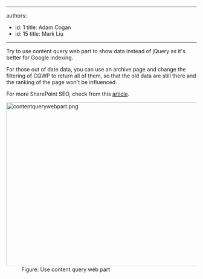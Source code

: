 

---
authors:
  - id: 1
    title: Adam Cogan
  - id: 15
    title: Mark Liu
---




<span class='intro'> ​Try to use content query web part to show data instead of jQuery as it's better for Google indexing.  </span>

<p>For those out of date data, you can use an archive page and change the filtering of CQWP to return all of them, so that the old data are still there and the ranking of the page won't be influenced.</p><p>For more SharePoint SEO, check from this 
         <a href="http&#58;//spmatt.wordpress.com/2012/03/12/search-engine-optimisation-seo-for-sharepoint-sites-part-2/">article</a>.​</p><dl class="image"><dt><img class="ssw-rteStyle-ImageArea" alt="contentquerywebpart.png" src="/PublishingImages/contentquerywebpart.png" width="643" height="463" style="width&#58;613px;height&#58;433px;" /></dt><dd>Figure&#58; Use content query web part</dd></dl>


